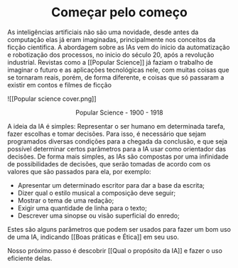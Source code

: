 <center><h1>Começar pelo começo</h1></center>
As inteligências artificiais não são uma novidade, desde antes da computação elas já eram imaginadas, principalmente nos conceitos da ficção cientifica.
A abordagem sobre as IAs vem do inicio da automatização e robotização dos processos, no inicio do século 20, após a revolução industrial. Revistas como a [[Popular Science]] já faziam o trabalho de imaginar o futuro e as aplicações tecnológicas nele, com muitas coisas que se tornaram reais, porém, de forma diferente, e coisas que só passaram a existir em contos e filmes de ficção

![[Popular science cover.png]]
<center> Popular Science - 1900 - 1918 </center>

A ideia da IA é simples: Representar o ser humano em determinada tarefa, fazer escolhas e tomar decisões. Para isso, é necessário que sejam programados diversas condições para a chegada da conclusão, e que seja possível determinar certos parâmetros para a IA usar como orientador das decisões. De forma mais simples, as IAs são compostas por uma infinidade de possibilidades de decisões, que serão tomadas de acordo com os valores que são passados para ela, por exemplo:

* Apresentar um determinado escritor para dar a base da escrita;
* Dizer qual o estilo musical a composição deve seguir;
* Mostrar o tema de uma redação;
* Exigir uma quantidade de linha para o texto;
* Descrever uma sinopse ou visão superficial do enredo;

Estes são alguns parâmetros que podem ser usados para fazer um bom uso de uma IA, indicando [[Boas práticas e Ética]] em seu uso.

Nosso próximo passo é descobrir [[Qual o propósito da IA]] e fazer o uso eficiente delas. 